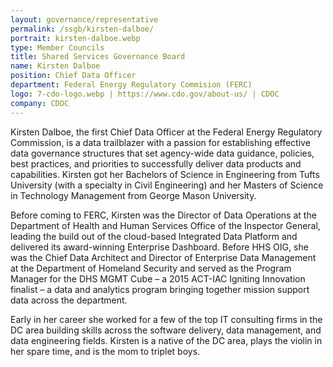 ```yaml
---
layout: governance/representative
permalink: /ssgb/kirsten-dalboe/
portrait: kirsten-dalboe.webp
type: Member Councils
title: Shared Services Governance Board
name: Kirsten Dalboe
position: Chief Data Officer
department: Federal Energy Regulatory Commision (FERC) 
logo: 7-cdo-logo.webp | https://www.cdo.gov/about-us/ | CDOC
company: CDOC
---
```


Kirsten Dalboe, the first Chief Data Officer at the Federal Energy Regulatory Commission, is a data trailblazer with a passion for establishing effective data governance structures that set agency-wide data guidance, policies, best practices, and priorities to successfully deliver data products and capabilities. Kirsten got her Bachelors of Science in Engineering from Tufts University (with a specialty in Civil Engineering) and her Masters of Science in Technology Management from George Mason University.

Before coming to FERC, Kirsten was the Director of Data Operations at the Department of Health and Human Services Office of the Inspector General, leading the build out of the cloud-based Integrated Data Platform and delivered its award-winning Enterprise Dashboard. Before HHS OIG, she was the Chief Data Architect and Director of Enterprise Data Management at the Department of Homeland Security and served as the Program Manager for the DHS MGMT Cube – a 2015 ACT-IAC Igniting Innovation finalist – a data and analytics program bringing together mission support data across the department.

Early in her career she worked for a few of the top IT consulting firms in the DC area building skills across the software delivery, data management, and data engineering fields. Kirsten is a native of the DC area, plays the violin in her spare time, and is the mom to triplet boys.